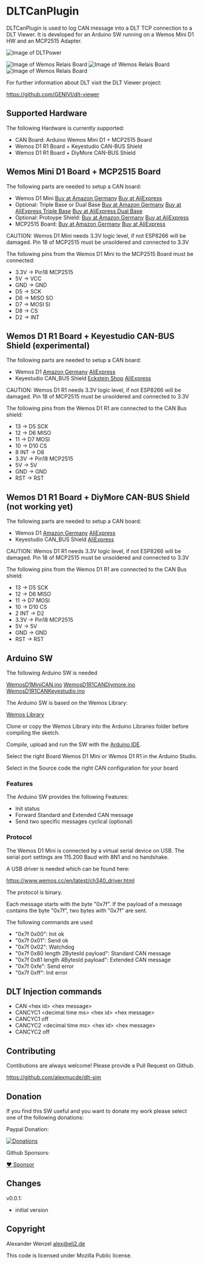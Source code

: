 # DLTCanPlugin

DLTCanPlugin is used to log CAN message into a DLT TCP connection to a DLT Viewer.
It is developed for an Arduino SW running on a Wemos Mini D1 HW and an MCP2515 Adapter.

![Image of DLTPower](https://github.com/alexmucde/dlt-sim/blob/main/plugins/DLTCanPlugin/doc/images/DLTCanPlugin.jpg)

![Image of Wemos Relais Board](https://github.com/alexmucde/dlt-sim/blob/main/plugins/DLTCanPlugin/doc/images/WemosCanBoard.jpg)
![Image of Wemos Relais Board](https://github.com/alexmucde/dlt-sim/blob/main/plugins/DLTCanPlugin/doc/images/WemosCanBoard2.jpg)
![Image of Wemos Relais Board](https://github.com/alexmucde/dlt-sim/blob/main/plugins/DLTCanPlugin/doc/images/WemosCanBoard3.jpg)

For further information about DLT visit the DLT Viewer project:

https://github.com/GENIVI/dlt-viewer

## Supported Hardware

The following Hardware is currently supported:

* CAN Board: Arduino Wemos Mini D1 + MCP2515 Board
* Wemos D1 R1 Board + Keyestudio CAN-BUS Shield
* Wemos D1 R1 Board + DiyMore CAN-BUS Shield

## Wemos Mini D1 Board + MCP2515 Board

The following parts are needed to setup a CAN board:

* Wemos D1 Mini [Buy at Amazon Germany](https://amzn.to/3thvzYd) [Buy at AliExpress](https://s.click.aliexpress.com/e/_AXoYOK)
* Optional: Triple Base or Dual Base [Buy at Amazon Germany](https://amzn.to/3eyI9Ov) [Buy at AliExpress Triple Base](https://s.click.aliexpress.com/e/_AXI4VC) [Buy at AliExpress Dual Base](https://s.click.aliexpress.com/e/_9In2Z0)
* Optional: Protoype Shield: [Buy at Amazon Germany](https://amzn.to/2Sia1xg) [Buy at AliExpress](https://s.click.aliexpress.com/e/_AcOmnN)
* MCP2515 Board: [Buy at Amazon Germany](https://amzn.to/3efc7Xs) [Buy at AliExpress](https://s.click.aliexpress.com/e/_AdUTRt)

CAUTION: Wemos D1 Mini needs 3.3V logic level, if not ESP8266 will be damaged.
Pin 18 of MCP2515 must be unsoldered and connected to 3.3V

The following pins from the Wemos D1 Mini to the MCP2515 Board must be connected:
* 3.3V -> Pin18 MCP2515
* 5V -> VCC
* GND -> GND
* D5 -> SCK
* D6 -> MISO SO
* D7 -> MOSI SI
* D8 -> CS
* D2 -> INT

## Wemos D1 R1 Board + Keyestudio CAN-BUS Shield (experimental)

The following parts are needed to setup a CAN board:

* Wemos D1 [Amazon Germany](https://amzn.to/3fdFrOu) [AliExpress](https://s.click.aliexpress.com/e/_AMlgFl)
* Keyestudio CAN_BUS Shield [Eckstein Shop](https://eckstein-shop.de/Keyestudio-CAN-BUS-Shield-MCP2551-chip-With-SD-Socket-For-Arduino-UNO-R3) [AliExpress](https://s.click.aliexpress.com/e/_9ixgBl)

CAUTION: Wemos D1 R1 needs 3.3V logic level, if not ESP8266 will be damaged.
Pin 18 of MCP2515 must be unsoldered and connected to 3.3V

The following pins from the Wemos D1 R1 are connected to the CAN Bus shield:

* 13 -> D5 SCK
* 12 -> D6 MISO
* 11 -> D7 MOSI
* 10 -> D10 CS
* 8 INT -> D8
* 3.3V -> Pin18 MCP2515
* 5V -> 5V
* GND -> GND
* RST -> RST

## Wemos D1 R1 Board + DiyMore CAN-BUS Shield (not working yet)

The following parts are needed to setup a CAN board:

* Wemos D1 [Amazon Germany](https://amzn.to/3fdFrOu) [AliExpress](https://s.click.aliexpress.com/e/_AMlgFl)
* Keyestudio CAN_BUS Shield [AliExpress](https://s.click.aliexpress.com/e/_AWnohh)

CAUTION: Wemos D1 R1 needs 3.3V logic level, if not ESP8266 will be damaged.
Pin 18 of MCP2515 must be unsoldered and connected to 3.3V

The following pins from the Wemos D1 R1 are connected to the CAN Bus shield:

* 13 -> D5 SCK
* 12 -> D6 MISO
* 11 -> D7 MOSI
* 10 -> D10 CS
* 2 INT -> D2
* 3.3V -> Pin18 MCP2515
* 5V -> 5V
* GND -> GND
* RST -> RST

## Arduino SW

The following Arduino SW is needed 

[WemosD1MiniCAN.ino](https://github.com/alexmucde/dlt-sim/blob/main/plugins/DLTCanPlugin/arduino/WemosD1MiniCAN/WemosD1MiniCAN.ino)
[WemosD1R1CANDiymore.ino](https://github.com/alexmucde/dlt-sim/blob/main/plugins/DLTCanPlugin/arduino/WemosD1R1CANDiymore/WemosD1R1CANDiymore.ino)
[WemosD1R1CANKeyestudio.ino](https://github.com/alexmucde/dlt-sim/blob/main/plugins/DLTCanPlugin/arduino/WemosD1R1CANKeyestudio/WemosD1R1CANKeyestudio.ino)

The Arduino SW is based on the Wemos Library:

[Wemos Library](https://github.com/alexmucde/WemosLibrary)

Clone or copy the Wemos Library into the Arduino Libraries folder before compiling the sketch.

Compile, upload and run the SW with the [Arduino IDE](https://www.arduino.cc/en/software).

Select the right Board Wemos D1 Mini or Wemos D1 R1 in the Arduino Studio.

Select in the Source code the right CAN configuration for your board

### Features

The Arduino SW provides the following Features:

* Init status
* Forward Standard and Extended CAN message
* Send two specific messages cyclical (optional)

### Protocol

The Wemos D1 Mini is connected by a virtual serial device on USB. The serial port settings are 115.200 Baud with 8N1 and no handshake.

A USB driver is needed which can be found here:

https://www.wemos.cc/en/latest/ch340_driver.html

The protocol is binary.

Each message starts with the byte "0x7f".
If the payload of a message contains the byte "0x7f", two bytes with "0x7f" are sent.

The following commands are used

* "0x7f 0x00": Init ok
* "0x7f 0x01": Send ok
* "0x7f 0x02": Watchdog
* "0x7f 0x80 length 2BytesId payload": Standard CAN message
* "0x7f 0x81 length 4BytesId payload": Extended CAN message
* "0x7f 0xfe": Send error
* "0x7f 0xff": Init error

## DLT Injection commands

* CAN \<hex id\> \<hex message\>
* CANCYC1 \<decimal time ms\> \<hex id\> \<hex message\>
* CANCYC1 off
* CANCYC2 \<decimal time ms\> \<hex id\> \<hex message\>
* CANCYC2 off

## Contributing

Contibutions are always welcome! Please provide a Pull Request on Github.

https://github.com/alexmucde/dlt-sim

## Donation

If you find this SW useful and you want to donate my work please select one of the following donations:

Paypal Donation:

[![Donations](https://www.paypalobjects.com/en_US/DK/i/btn/btn_donateCC_LG.gif)](https://www.paypal.com/donate?hosted_button_id=YBWSNXYWJJP2Q)

Github Sponsors:

[:heart: Sponsor](https://github.com/sponsors/alexmucde)

## Changes

v0.0.1:

* initial version

## Copyright

Alexander Wenzel <alex@eli2.de>

This code is licensed under Mozilla Public license.
